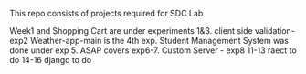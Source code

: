 This repo consists of projects required for SDC Lab 

Week1 and Shopping Cart are under experiments 1&3.
client side validation- exp2
Weather-app-main is the 4th exp.
Student Management System was done under exp 5.
ASAP covers exp6-7.
Custom Server - exp8
11-13 raect to do
14-16 django to do
